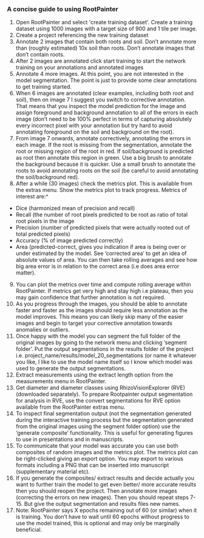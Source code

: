 ### A concise guide to using RootPainter


1. Open RootPainter and select 'create training dataset'. Create a training dataset using 1000 images with a target size of 900 and 1 tile per image.
2. Create a project referencing the new training dataset
3. Annotate 2 images that contain both roots and soil. Don’t annotate more than (roughly estimated) 10x soil than roots. Don’t annotate images that don’t contain roots.
4. After 2 images are annotated click start training to start the network training on your annotations and annotated images
5. Annotate 4 more images. At this point, you are not interested in the model segmentation. The point is just to provide some clear annotations to get training started.
6. When 6 images are annotated (clear examples, including both root and soil), then on image 7 I suggest you switch to corrective annotation. That means that you inspect the model prediction for the image and assign foreground and background annotation to all of the errors in each image (don’t need to be 100% perfect in terms of capturing absolutely every incorrect pixel with your annotation but try hard to avoid annotating foreground on the soil and background on the root).
7. From image 7 onwards, annotate correctively, annotating the errors in each image. If the root is missing from the segmentation, annotate the root or missing region of the root in red. If soil/background is predicted as root then annotate this region in green. Use a big brush to annotate the background because it is quicker. Use a small brush to annotate the roots to avoid annotating roots on the soil (be careful to avoid annotating the soil/background red).
8. After a while (30 images) check the metrics plot. This is available from the extras menu. Show the metrics plot to track progress. Metrics of interest are:^
 - Dice (harmonized mean of precision and recall)
 - Recall (the number of root pixels predicted to be root as ratio of total root pixels in the image
 - Precision (number of predicted pixels that were actually rooted out of total predicted pixels)
 - Accuracy (% of image predicted correctly)
 - Area (predicted-correct, gives you indication if area is being over or under estimated by the model. See ‘corrected area’ to get an idea of absolute values of area. You can then take rolling averages and see how big area error is in relation to the correct area (i.e does area error matter).
9. You can plot the metrics over time and compute rolling average within RootPainter. If metrics get very high and stay high i.e plateau, then you may gain confidence that further annotation is not required. 
10. As you progress through the images, you should be able to annotate faster and faster as the images should require less annotation as the model improves. This means you can likely skip many of the easier images and begin to target your corrective annotation towards anomalies or outliers.
11. Once happy with the model you can segment the full folder of the original images by going to the network menu and clicking ‘segment folder’. Put the output segmentations in the results folder of the project i.e. project_name/results/model_20_segmentations (or name it whatever you like, I like to use the model name itself so I know which model was used to generate the output segmentations.
12. Extract measurements using the extract length option from the measurements menu in RootPainter.
13. Get diameter and diameter classes using RhizoVisionExplorer (RVE) (downloaded separately). To prepare Rootpainter output segmentation for analysis in RVE, use the convert segmentations for RVE option available from the RootPainter extras menu.
14. To inspect final segmentation output (not the segmentation generated during the interactive training process but the segmentation generated from the original images using the segment folder option) use the ‘generate composite’ functionality. This is useful for generating figures to use in presentations and in manuscripts. 
15. To communicate that your model was accurate you can use both composites of random images and the metrics plot. The metrics plot can be right-clicked giving an export option. You may export to various formats including a PNG that can be inserted into manuscript (supplementary material etc).
16. If you generate the composites/ extract results and decide actually you want to further train the model to get even better/ more accurate results then you should reopen the project. Then annotate more images (correcting the errors on new images). Then you should repeat steps 7-15. But give the output segmentation and results files new names. 
17. Note: RootPainter says X epochs remaining out of 60 (or similar) when it is training. You don’t have to wait until 60 epochs without progress to use the model trained, this is optional and may only be marginally beneficial.






